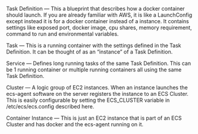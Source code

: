 Task Definition — This a blueprint that describes how a docker container should launch. If you are already familiar with AWS, it is like a LaunchConfig except instead it is for a docker container instead of a instance. It contains settings like exposed port, docker image, cpu shares, memory requirement, command to run and environmental variables.

Task — This is a running container with the settings defined in the Task Definition. It can be thought of as an “instance” of a Task Definition.

Service — Defines long running tasks of the same Task Definition. This can be 1 running container or multiple running containers all using the same Task Definition.

Cluster — A logic group of EC2 instances. When an instance launches the ecs-agent software on the server registers the instance to an ECS Cluster. This is easily configurable by setting the ECS_CLUSTER variable in /etc/ecs/ecs.config described here.

Container Instance — This is just an EC2 instance that is part of an ECS Cluster and has docker and the ecs-agent running on it.